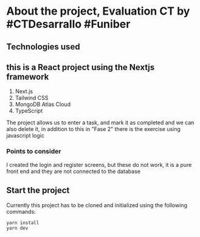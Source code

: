 # About the project, Evaluation CT by #CTDesarrallo #Funiber
## Technologies used
## this is a React project using the Nextjs framework
1. Next.js
2. Tailwind CSS
3. MongoDB Atlas Cloud
4. TypeScript

The project allows us to enter a task, and mark it as completed and we can also delete it, in addition to this in "Fase 2" there is the exercise using javascript logic

### Points to consider
I created the login and register screens, but these do not work, it is a pure front end and they are not connected to the database


## Start the project

Currently this project has to be cloned and initialized using the following commands:

```
yarn install
yarn dev
```
